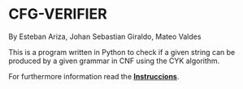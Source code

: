 # CFG-VERIFIER
By Esteban Ariza, Johan Sebastian Giraldo, Mateo Valdes

This is a program written in Python to check if a given string can be produced by a given grammar in CNF using the CYK algorithm.

For furthermore information read the [**Instruccions**](https://github.com/Esarac/CFG-Verifier/blob/master/docs/README.pdf).
